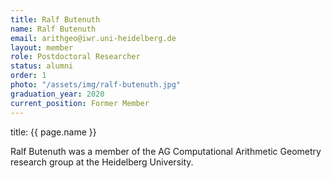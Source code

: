 ```yaml
---
title: Ralf Butenuth
name: Ralf Butenuth
email: arithgeo@iwr.uni-heidelberg.de
layout: member
role: Postdoctoral Researcher
status: alumni
order: 1
photo: "/assets/img/ralf-butenuth.jpg"
graduation_year: 2020
current_position: Former Member
---
```

title: {{ page.name }}

Ralf Butenuth was a member of the AG Computational Arithmetic Geometry research group at the Heidelberg University.
